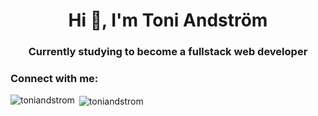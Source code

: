 

<!--
**ToniAndstrom/ToniAndstrom** is a ✨ _special_ ✨ repository because its `README.md` (this file) appears on your GitHub profile.

Here are some ideas to get you started:

- 🔭 I’m currently working on ...
- 🌱 I’m currently learning ...
- 👯 I’m looking to collaborate on ...
- 🤔 I’m looking for help with ...
- 💬 Ask me about ...
- 📫 How to reach me: ...
- 😄 Pronouns: ...
- ⚡ Fun fact: ...
-->

<h1 align="center">Hi 👋, I'm Toni Andström</h1>
<h3 align="center">Currently studying to become a fullstack web developer</h3>

<h3 align="left">Connect with me:</h3>
<p align="left">
</p>

<p><img align="left" src="https://github-readme-stats.vercel.app/api/top-langs?username=toniandstrom&show_icons=true&locale=en&layout=compact" alt="toniandstrom" /></p>

<p>&nbsp;<img align="center" src="https://github-readme-stats.vercel.app/api?username=toniandstrom&show_icons=true&locale=en" alt="toniandstrom" /></p>
